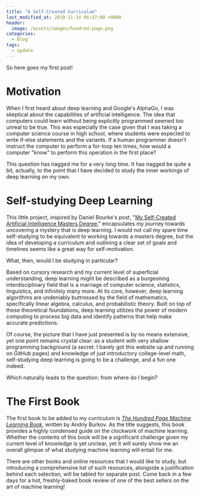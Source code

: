 ```yaml
---
title: "A Self-Created Curriculum"
last_modified_at: 2019-11-14 06:57:00 +0000
header:
  image: /assets/images/hundred-page.png
categories:
  - blog
tags:
  - update
---
```


So here goes my first post!

# Motivation

When I first heard about deep learning and Google's AlphaGo, I was skeptical about the capabilities of artificial intelligence. The idea that computers could learn without being explicitly programmed seemed too unreal to be true. This was especially the case given that I was taking a computer science course in high school, where students were expected to write if-else statements and the variants. If a human programmer doesn't instruct the computer to perform a for-loop ten times, how would a computer "know" to perform this operation in the first place?

This question has nagged me for a very long time. It has nagged be quite a bit, actually, to the point that I have decided to study the inner workings of deep learning on my own. 

# Self-studying Deep Learning

This little project, inspired by Daniel Bourke's post, "[My Self-Created Artificial Intelligence Masters Degree]," encapsulates my journey towards uncovering a mystery that is deep learning. I would not call my spare time self-studying to be equivalent to working towards a masters degree, but the idea of developing a curriculum and outlining a clear set of goals and timelines seems like a great way for self-motivation. 

What, then, would I be studying in particular? 

Based on cursory research and my current level of superficial understanding, deep learning might be described as a burgeoning interdisciplinary field that is a marriage of computer science, statistics, linguistics, and infinitely many more. At its core, however, deep learning algorithms are undeniably buttressed by the field of mathematics, specifically linear algebra, calculus, and probabilistic theory. Built on top of these theoretical foundations, deep learning utilizes the power of modern computing to process big data and identify patterns that help make accurate predictions.

Of course, the picture that I have just presented is by no means extensive, yet one point remains crystal clear: as a student with very shallow programming background (a secret: I barely got this website up and running on GitHub pages) and knowledge of just introductory college-level math, self-studying deep learning is going to be a challenge, and a fun one indeed. 

Which naturally leads to the question: from where do I begin?

# The First Book

The first book to be added to my curriculum is *[The Hundred Page Machine Learning Book]*, written by Andriy Burkov. As the title suggests, this book provides a highly condensed guide on the clockwork of machine learning. Whether the contents of this book will be a significant challenge given my current level of knowledge is yet unclear, yet it will surely show me an overall glimpse of what studying machine learning will entail for me. 

There are other books and online resources that I would like to study, but introducing a comprehensive list of such resources, alongside a justification behind each selection, will be tabled for separate post. Come back in a few days for a hot, freshly-baked book review of one of the best sellers on the art of machine learning!



[My Self-Created Artificial Intelligence Masters Degree]: https://hackernoon.com/my-self-created-ai-masters-degree-ddc7aae92d0e
[The Hundred Page Machine Learning Book]: http://themlbook.com
